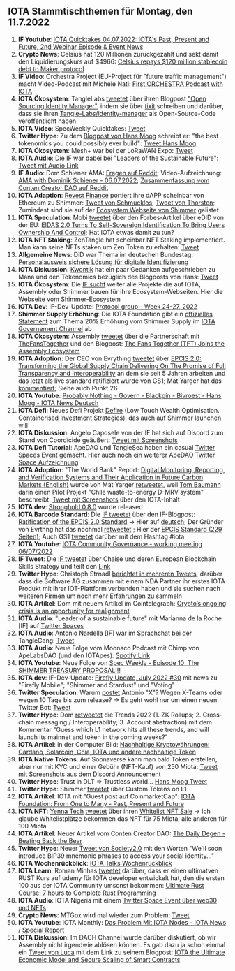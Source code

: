 ## IOTA Stammtischthemen für Montag, den 11.7.2022

1. **IF Youtube**: [IOTA Quicktakes 04.07.2022: IOTA's Past, Present and Future, 2nd Webinar Episode & Event News](https://www.youtube.com/watch?v=N4JjTWBEAGs)
2. **Crypto News**: Celsius hat 120 Millionen zurückgezahlt und sekt damit den Liquidierungskurs auf $4966: [Celsius repays $120 million stablecoin debt to Maker protocol](https://www.theblock.co/post/155751/celsius-repays-120-million-stablecoin-debt-to-maker-protocol?utm_source=twitter&utm_medium=social)
3. **IF Video**: Orchestra Project (EU-Project für "future traffic management") macht Video-Podcast mit Michele Nati: [First ORCHESTRA Podcast with IOTA](https://orchestra2020.eu/first-orchestra-podcast-with-iota/)
4. **IOTA Ökosystem**: TangleLabs [tweetet](https://twitter.com/Tangle_Labs/status/1543982686246780929?s=20&t=d-WHuo7iaKFkf8PJ0AyMFw) über ihren Blogpost ["Open Sourcing Identity Manager"](https://blog.tanglelabs.io/identitymanager-release/), indem sie über [tixit](https://tixit.live/) schreiben und darüber, dass sie ihren [Tangle-Labs/identity-manager](https://github.com/Tangle-Labs/identity-manager) als Open-Source-Code veröffentlicht haben
5. **IOTA Video**: SpecWeekly Quicktakes: [Tweet](https://twitter.com/SpecWeekly/status/1544222552779739136?s=20&t=d-WHuo7iaKFkf8PJ0AyMFw)
6. **Twitter Hype**: Zu dem [Blogpost von Hans Moog](https://husqy.medium.com/the-trust-machine-part5-dlts-existential-crisis-tokenomics-and-mana-645a2ae8dbd8) schreibt er: "the best tokenomics you could possibly ever build": [Tweet Hans Moog](https://twitter.com/hus_qy/status/1543962580380696576?s=20&t=d-WHuo7iaKFkf8PJ0AyMFw)
7. **IOTA Ökosystem**: Mesh+ war bei der LoRaWAN Expo: [Tweet](https://twitter.com/ChirpIoT/status/1534190679945105410?s=20&t=LS-6JQXazG9khIJAQtb5oA)
8. **IOTA Audio**: Die IF war dabei bei "Leaders of the Sustainable Future": [Tweet mit Audio Link](https://twitter.com/iota/status/1544245959378587648?s=20&t=d-WHuo7iaKFkf8PJ0AyMFw)
9. **IF Audio**: Dom Schiener AMA: [Fragen auf Reddit](https://www.reddit.com/r/Iota/comments/vr47c5/ama_with_dominik_schiener_july_6th_2022/); Video-Aufzeichnung: [AMA with Dominik Schiener - 06.07.2022](https://www.youtube.com/watch?v=cn6wsSN_9hk); [Zusammenfassung vom Conten Creator DAO auf Reddit](https://www.reddit.com/r/Iota/comments/vsx72q/daily_degen_newsletter_presents_summary_of_iota/)
10. **IOTA Adaption**: [Revest Finance](https://twitter.com/RevestFinance) portiert ihre dAPP scheinbar von Ethereum zu Shimmer: [Tweet von Schmucklos](https://twitter.com/Schmucklos_/status/1544395337586057219?s=20); [Tweet von Thorsten](https://twitter.com/theissler/status/1544369482533052424?s=20); Zumindest sind sie auf der [Ecosystem Webseite von Shimmer](https://shimmer.network/ecosystem) gelistet
11. **IOTA Speculation**: Mobi [tweetet](https://twitter.com/dltMOBI/status/1544446873397628929?s=20) über den Forbes-Artikel über eDID von der EU: [EIDAS 2.0 Turns To Self-Sovereign Identification To Bring Users Ownership And Control](https://www.forbes.com/sites/alastairjohnson/2022/07/05/eidas-20-turns-to-self-sovereign-identification-to-bring-users-ownership-and-control/?sh=fc189597f07e); Hat IOTA etwas damit zu tun?
12. **IOTA NFT Staking**: ZenTangle hat scheinbar NFT Staking implementiert. Man kann seine NFTs staken um Zen Token zu erhalten: [Tweet](https://twitter.com/zentangle_io/status/1544407863778373632?s=20)
13. **Allgemeine News**: DiD war Thema im deutschen Bundestag: [Personalausweis sichere Lösung für digitale Identifizierung](https://www.bundestag.de/dokumente/textarchiv/2022/kw27-pa-digitales-identitaeten-901172)
14. **IOTA Diskussion**: [Kwontik](https://twitter.com/Kwontik) hat ein paar Gedanken aufgeschrieben zu Mana und den Tokenomics bezüglich des Blogposts von Hans: [Tweet](https://twitter.com/Kwontik/status/1544447882308325377?s=20&t=4WXZdcgVpzzcLtN1GGYnvg)
15. **IOTA Ökosystem**: Die [IF sucht](https://twitter.com/iota/status/1544410795525775360?s=20&t=4WXZdcgVpzzcLtN1GGYnvg) weiter alle Projekte die auf IOTA, Assembly oder Shimmer bauen für ihre Ecosystem-Webseiten. Hier die Webseite vom [Shimmer-Ecosystem](https://shimmer.network/ecosystem)
16. **IOTA Dev**: IF-Dev-Update: [Protocol group - Week 24-27, 2022](https://github.com/iotaledger/research-updates/discussions/41)
17. **Shimmer Supply Erhöhung**: Die IOTA Foundation gibt ein [offizielles Statement](https://govern.iota.org/t/discussion-follow-up-proposal-to-the-establishment-of-a-shimmer-ecosystem-fund/1315/49) zum Thema 20% Erhöhung vom Shimmer Supply im [IOTA Governement Channel](https://govern.iota.org/) ab
18. **IOTA Ökosystem**: Assembly [tweetet](https://twitter.com/assembly_net/status/1544667494698344449?s=20&t=_ojBA7Cuoqx7mJbx5HXKKA) über die Partnerschaft mit [TheFansTogether](https://twitter.com/TheFansTogether) und den Blogpost: [The Fans Together (TFT) Joins the Assembly Ecosystem](https://blog.assembly.sc/the-fans-together-tft-joins-the-assembly-ecosystem/)
19. **IOTA Adoption**: Der CEO von Evrything [tweetet](https://twitter.com/domguinard/status/1544731021656170498?s=20&t=2tvOwQaUWMNVifrBULcXCg) über [EPCIS 2.0: Transforming the Global Supply Chain Delivering On The Promise of Full Transparency and Interoperability](https://domguinard.medium.com/epcis-2-0-transforming-the-global-supply-chain-delivering-on-the-promise-of-full-transparency-and-2713b1194a3f) an dem sie seit 5 Jahren arbeiten und das jetzt als live standard ratifiziert wurde von GS1; Mat Yarger hat das [kommentiert](https://twitter.com/Mat_Yarger/status/1544778735093678080?s=20&t=2tvOwQaUWMNVifrBULcXCg); Siehe auch Punkt 26
20. **IOTA Youtube**: [Probably Nothing - Govern - Blackpin - Bivroest - Hans Moog - IOTA News Deutsch](https://www.youtube.com/watch?app=desktop&v=Kw43PXzyjFA)
21. **IOTA Defi**: Neues Defi Projekt [Defire](https://twitter.com/DeFIRE_org/status/1542490030173818881?s=20&t=2tvOwQaUWMNVifrBULcXCg) (Low Touch Wealth Optimisation. Containerised Investment Strategies), das auch auf Shimmer launchen will 
22. **IOTA Diskussion**: Angelo Caposele von der IF hat sich auf Discord zum Stand von Coordicide geäußert: [Tweet mit Screenshots](https://twitter.com/Vrom14286662/status/1544775295495970816?s=20&t=2tvOwQaUWMNVifrBULcXCg)
23. **IOTA Defi Tutorial**: ApeDAO und TangleSea haben ein casual [Twitter Spaces Event](https://twitter.com/ApeLabsEdu/status/1544717229194969089?s=20&t=2tvOwQaUWMNVifrBULcXCg) gemacht. Hier auch noch ein weiterer ApeDAO [Twitter Space Aufzeichnung](https://twitter.com/iotapes/status/1545454004385218565?s=20&t=pvu18sPTGhsFOpxqQ6Z4Ng)
24. **IOTA Adoption**: "The World Bank" Report: [Digital Monitoring, Reporting, and Verification Systems and Their Application in Future Carbon Markets (English)](https://documents.worldbank.org/en/publication/documents-reports/documentdetail/099605006272210909/idu0ca02ce8009a2404bb70bb6d0233b54ffad5e) wurde von Mat Yarger [retweetet](https://twitter.com/Mat_Yarger/status/1544778030765297665?s=20&t=2tvOwQaUWMNVifrBULcXCg), weil [Tom Baumann](https://twitter.com/TomTC4TC/status/1542550776827899904?s=20&t=2tvOwQaUWMNVifrBULcXCg) darin einen Pilot Projekt "Chile waste-to-energy D-MRV system" beschreibt: [Tweet mit Screenshots](https://twitter.com/Vrom14286662/status/1544601652186988545?s=20&t=2tvOwQaUWMNVifrBULcXCg) über den IOTA-Inhalt
25. **IOTA dev**:  [Stronghold 0.8.0](https://github.com/iotaledger/stronghold.rs) wurde released
26. **IOTA Barcode Standard**: Die [IF tweetet](https://twitter.com/iota/status/1544969503083216897?s=20&t=WxidU_k1WbInz-AI-kP_wA) über den IF-Blogpost: [Ratification of the EPCIS 2.0 Standard](https://blog.iota.org/ratification-of-epcis-2-0/) -> Hier auf [deutsch](https://iota-kurs.de/ratifizierung-des-epcis-2-0-standards/); Der Gründer von Evrthng hat das nochmal [retweetet](https://twitter.com/domguinard/status/1544972613075746817?s=20&t=aUzzU4iEZLGjZ9z9rIN0Ng) ; Hier der [EPCIS Standard (229 Seiten)](https://ref.gs1.org/standards/epcis/); Auch GS1 [tweetet](https://twitter.com/gs1/status/1545362082106937348?s=20&t=pvu18sPTGhsFOpxqQ6Z4Ng) darüber mit dem Hashtag #iota
27. **IOTA Youtube**: [IOTA Community Governance - working meeting 06/07/2022](https://www.youtube.com/watch?v=ZFd9GpKpEyA)
28. **IF Tweet**: Die [IF tweetet](https://twitter.com/iota/status/1544969494233227264?s=20&t=WxidU_k1WbInz-AI-kP_wA) über Chaise und deren European Blockchain Skills Strategy und teilt den [Link](https://chaise-blockchainskills.eu/chaise-releases-its-blockchain-skills-strategy-to-position-the-eu-at-the-forefront-of-blockchain-innovation-uptake/)
29. **Twitter Hype**: Christoph Strnadl [berichtet in mehreren Tweets](https://twitter.com/archimate/status/1545040543763181568?s=20&t=WxidU_k1WbInz-AI-kP_wA), darüber dass die Software AG zusammen mit einem NDA Partner ihr erstes IOTA Produkt mit ihrer IOT-Plattform verbunden haben und sie suchen nach weiteren Firmen um noch mehr Erfahrungen zu sammeln
30. **IOTA Artikel**: Dom mit neuem Artikel im Cointelegraph: [Crypto’s ongoing crisis is an opportunity for realignment](https://cointelegraph.com/news/crypto-s-ongoing-crisis-is-an-opportunity-for-realignment)
31. **IOTA Audio**: "Leader of a sustainable future" mit Marianna de la Roche [IF] auf [Twitter Spaces](https://twitter.com/blockleaders/status/1543925928165769219?s=20&t=aUzzU4iEZLGjZ9z9rIN0Ng)
32. **IOTA Audio**: Antonio Nardella [IF] war im Sprachchat bei der TangleGang: [Tweet](https://twitter.com/GangTangleTalk/status/1545020900017426442?s=20&t=xhdXY9w3GAe584QyhzzoTA)
33. **IOTA Audio**: Neue Folge vom Moonaco Podcast mit Chimp von ApeLabsDAO (und den IOTApes): [Spotify Link](https://open.spotify.com/episode/75csncaGJyWfd1mzuFplOA?si=5vxCUiMtRwaqELTN_g5-UA&nd=1)
34. **IOTA Youtube**: Neue Folge von [Spec Weekly - Episode 10: The SHIMMER TREASURY PROPOSAL!!!](https://www.youtube.com/watch?v=xGbF1hYGTF0&feature=youtu.be)
35. **IOTA dev**: IF-Dev-Update: [Firefly Update, July 2022 #30](https://github.com/iotaledger/engineering-updates/discussions/30) mit news zu "Firefly Mobile"; "Shimmer and Stardust" und "Voting"
36. **Twitter Speculation**: Warum [postet](https://twitter.com/antonionardella/status/1545297236191596545?s=20&t=pvu18sPTGhsFOpxqQ6Z4Ng) Antonio "X"? Wegen X-Teams oder wegen 10 Tage bis zum release? -> Es geht wohl nur um einen neuen Twitter Bot: [Tweet](https://twitter.com/antonionardella/status/1545806727525826560?s=20&t=rF3RppwKOTFN-3MoEsvL6Q)
37. **Twitter Hype**: Dom [retweetet](https://twitter.com/DomSchiener/status/1545084308200849408?s=20&t=pvu18sPTGhsFOpxqQ6Z4Ng) die Trends 2022 (1. ZK Rollups; 2. Cross-chain messaging / Interoperability; 3. Account abstraction) mit dem Kommentar "Guess which L1 network hits all these trends, and will launch its mainnet and token in the coming weeks?"
38. **IOTA Artikel**: in der Computer Bild: [Nachhaltige Kryptowährungen: Cardano, Solarcoin, Chia, IOTA und andere nachhaltige Token](https://www.computerbild.de/artikel/cb-Tipps-Finanzen-Nachhaltige-Kryptowaehrungen-30841373.html)
39. **IOTA Native Tokens**: Auf Soonaverse kann man bald Token erstellen, aber nur mit KYC und einer Gebühr (NFT-Kauf) von 250 Miota: [Tweet mit Screenshots aus dem Discord Announcement](https://twitter.com/Vrom14286662/status/1545660173758435329?s=20&t=pvu18sPTGhsFOpxqQ6Z4Ng)
40. **Twitter Hype**: Trust in DLT => Trustless world... [Hans Moog Tweet](https://twitter.com/hus_qy/status/1545603824995520513?s=20&t=pvu18sPTGhsFOpxqQ6Z4Ng)
41. **Twitter Hype**: Shimmer [tweetet](https://twitter.com/shimmernet/status/1545437658410795011?s=20&t=pvu18sPTGhsFOpxqQ6Z4Ng) über Custom Tokens on L1
42. **IOTA Artikel**: IOTA mit "Guest post auf CoinmarketCap": [IOTA Foundation: From One to Many - Past, Present and Future](https://coinmarketcap.com/community/articles/30764)
43. **IOTA NFT**: [Yenna Tech](https://yenna.tech/) [tweetet](https://twitter.com/YennaTech/status/1545136122937757698?s=20&t=pvu18sPTGhsFOpxqQ6Z4Ng) über ihren [Whitelist NFT Sale](https://soonaverse.com/collection/0x022b16a582570cee6d4f764a4e979b125b58453e) -> Ich glaube Whitelistplätze bekommen das NFT für 75 Miota, alle anderen für 100 Miota
44. **IOTA Artikel**: Neuer Artikel vom Conten Creator DAO: [The Daily Degen - Beating Back the Bear](https://iotacreator.substack.com/p/the-daily-degen-beating-back-the?utm_source=%2Finbox&utm_medium=reader2)
45. **Twitter Hype**: Neuer [Tweet von Society2.0](https://twitter.com/society2/status/1353985067136106497?s=20&t=KqbilumRnXczSODK7C_Bqg) mit den Worten "We'll soon introduce BIP39 mnemonic phrases to access your social identity..."
46. **IOTA Wochenrückblick**: [IOTA Talks Wochenrückblick](https://www.iota-talk.com/index.php?article/200-wochenr%C3%BCckblick-vom-3-bis-9-juli-2022/)
47. **IOTA Learn**: Roman Minhas [tweetet](https://twitter.com/N_N_Minhas/status/1546376682294190080?s=20&t=z-WPHlp5N_WGFoNX6PJjCw) darüber, dass er einen ultimatven RUST Kurs auf udemy für IOTA developer entwickelt hat, den die ersten 100 aus der IOTA Community umsonst bekommen: [Ultimate Rust Course: 7 hours to Complete Rust Programming](https://www.udemy.com/course/complete-rust-course/?couponCode=A2BE5C3685332E5F8CD7)
48. **IOTA Audio**: IOTA Nigeria mit einem [Twitter Space Event über web30 und NFTs](https://twitter.com/IotaNigeria/status/1546193556641038342?s=20&t=qkgzS10Ik9i0QvCP1hVMuA)
49. **Crypto News**: MTGox wird mal wieder zum Problem: [Tweet](https://twitter.com/Quinnvest/status/1546217724547944448?s=20&t=z-WPHlp5N_WGFoNX6PJjCw)
50. **IOTA Youtube**: IOTA Monthly: [Das Problem Mit IOTA Nodes - IOTA News / Special Report](https://www.youtube.com/watch?v=yhiRAGB4N20)
51. **IOTA Diskussion**: Im DACH Channel wurde darüber diskutiert, ob wir Assembly nicht irgendwie ablösen können. Es gab dazu ja schon einmal ein [Tweet von Luca](https://twitter.com/lukastanisic99/status/1467238855556407297?s=20&t=xlsznJ0br4XManvg3tahVQ) mit dem Link zu seinem Blogpost: [IOTA the Ultimate Economic Model and Secure Scaling of Smart Contracts](https://luka99.medium.com/iota-the-ultimate-economic-model-and-secure-scaling-of-smart-contracts-2506ec4e619a)




